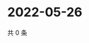 # 2022-05-26

共 0 条

<!-- BEGIN WEIBO -->
<!-- 最后更新时间 Thu May 26 2022 11:22:57 GMT+0800 (China Standard Time) -->

<!-- END WEIBO -->
